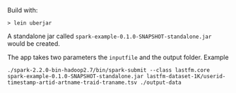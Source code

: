 Build with:

```> lein uberjar```

A standalone jar called `spark-example-0.1.0-SNAPSHOT-standalone.jar` would be created.

The app takes two parameters the `inputfile` and the output folder. Example

```
./spark-2.2.0-bin-hadoop2.7/bin/spark-submit --class lastfm.core spark-example-0.1.0-SNAPSHOT-standalone.jar lastfm-dataset-1K/userid-timestamp-artid-artname-traid-traname.tsv ./output-data
```